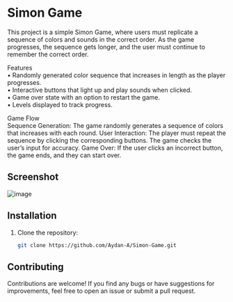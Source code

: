 # Simon Game

This project is a simple Simon Game, where users must replicate a sequence of colors and sounds in the correct order. As the game progresses, the sequence gets longer, and the user must continue to remember the correct order.

Features  
• Randomly generated color sequence that increases in length as the player progresses.  
• Interactive buttons that light up and play sounds when clicked.  
• Game over state with an option to restart the game.  
• Levels displayed to track progress.  

Game Flow   
Sequence Generation: The game randomly generates a sequence of colors that increases with each round.
User Interaction: The player must repeat the sequence by clicking the corresponding buttons. The game checks the user’s input for accuracy.
Game Over: If the user clicks an incorrect button, the game ends, and they can start over.

## Screenshot

![image](https://github.com/user-attachments/assets/764a1af5-3eb5-41e3-a065-dd1e88b3132b)


## Installation

1. Clone the repository:

   ```bash
   git clone https://github.com/Aydan-A/Simon-Game.git

## Contributing
Contributions are welcome! If you find any bugs or have suggestions for improvements, feel free to open an issue or submit a pull request.

